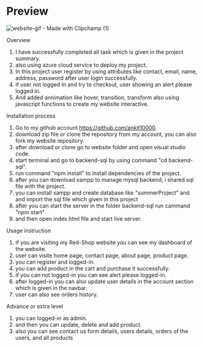 # Preview

![website-gif - Made with Clipchamp (1)](https://github.com/user-attachments/assets/8630916e-9f6b-4d9f-a836-44cdb64375be)

Overview

1. I have successfully completed all task which is given in the project summary.
2. also using azure cloud service to deploy my project.
3. In this project user register by using attributes like contact, email, name, address, password after user login successfully.
4. if user not logged in and try to checkout, user showing an alert please logged in.
5. And added annimation like hover, transition, transform also using javascript functions to create my website interactive.

Installation process

1. Go to my github account https://github.com/ankit10000.
2. download zip file or clone the repository from my account, you can also fork my website repository.
3. after download or clone go to website folder and open visual studio code.
4. start terminal and go to backend-sql by using command "cd backend-sql".
5. run command "npm install" to install dependencies of the project.
6. after you can download xampp to manage mysql backend, i shared sql file with the project.
7. you can install xampp and create database like "summerProject" and and import the sql file which given in this project
8. after you can start the server in the folder backend-sql run cammand "npm start"
9. and then open index.html file and start live server.

Usage instruction

1. if you are visiting my Red-Shop website you can see my dashboard of the website.
2. user can visite home page, contact page, about page, product page.
3. you can register and logged-in.
4. you can add product in the cart and purchase it successfully.
5. if you can not logged-in you can see alert please logged-in.
6. after logged-in you can also update user details in the account section which is given in the navbar.
7. user can also see orders history.

Advance or extra level

1. you can logged-in as admin.
2. and then you  can update, delete and add product.
3. also you can see contact us form details, users details, orders of the users, and all products
